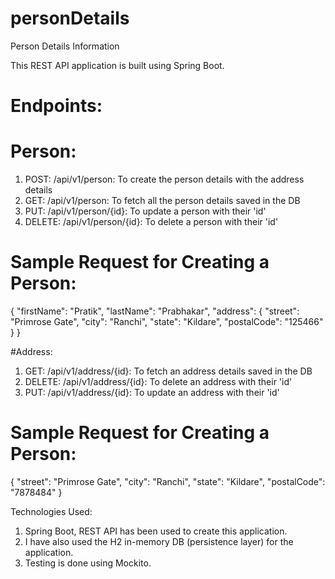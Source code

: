 # personDetails

Person Details Information

This REST API application is built using Spring Boot.

# Endpoints:

# Person:
1) POST: /api/v1/person: To create the person details with the address details
2) GET: /api/v1/person: To fetch all the person details saved in the DB
3) PUT: /api/v1/person/{id}: To update a person with their 'id'
4) DELETE: /api/v1/person/{id}: To delete a person with their 'id'

# Sample Request for Creating a Person:
{
    "firstName": "Pratik",
    "lastName": "Prabhakar",
    "address": {
        "street": "Primrose Gate",
        "city": "Ranchi",
        "state": "Kildare",
        "postalCode": "125466"
    }
}

#Address: 
1) GET: /api/v1/address/{id}: To fetch an address details saved in the DB
2) DELETE: /api/v1/address/{id}: To delete an address with their 'id'
3) PUT: /api/v1/address/{id}: To update an address with their 'id'

# Sample Request for Creating a Person:
{
    "street": "Primrose Gate",
    "city": "Ranchi",
    "state": "Kildare",
    "postalCode": "7878484"
}

Technologies Used:
1) Spring Boot, REST API has been used to create this application.
2) I have also used the H2 in-memory DB (persistence layer) for the application.
3) Testing is done using Mockito.
